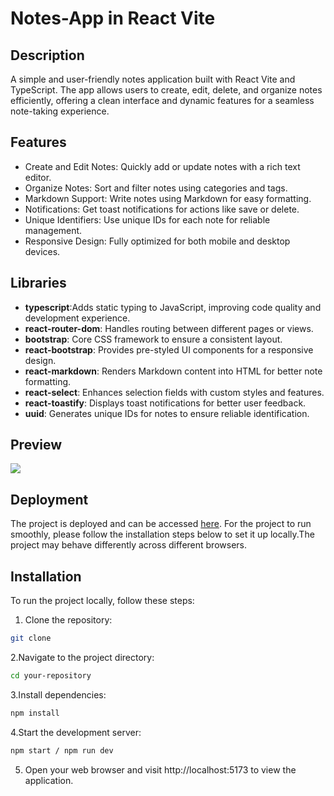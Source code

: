 # Notes-App in React Vite

## Description

A simple and user-friendly notes application built with React Vite and TypeScript. The app allows users to create, edit, delete, and organize notes efficiently, offering a clean interface and dynamic features for a seamless note-taking experience.

## Features

- Create and Edit Notes: Quickly add or update notes with a rich text editor.
- Organize Notes: Sort and filter notes using categories and tags.
- Markdown Support: Write notes using Markdown for easy formatting.
- Notifications: Get toast notifications for actions like save or delete.
- Unique Identifiers: Use unique IDs for each note for reliable management.
- Responsive Design: Fully optimized for both mobile and desktop devices.

## Libraries

- **typescript**:Adds static typing to JavaScript, improving code quality and development experience.
- **react-router-dom**: Handles routing between different pages or views.
- **bootstrap**: Core CSS framework to ensure a consistent layout.
- **react-bootstrap**: Provides pre-styled UI components for a responsive design.
- **react-markdown**: Renders Markdown content into HTML for better note formatting.
- **react-select**: Enhances selection fields with custom styles and features.
- **react-toastify**: Displays toast notifications for better user feedback.
- **uuid**: Generates unique IDs for notes to ensure reliable identification.

## Preview

![ ](/Note-it.gif)

## Deployment

The project is deployed and can be accessed [here](). For the project to run smoothly, please follow the installation steps below to set it up locally.The project may behave differently across different browsers.

## Installation

To run the project locally, follow these steps:

1. Clone the repository:

```bash
git clone
```

2.Navigate to the project directory:

```bash
cd your-repository
```

3.Install dependencies:

```bash
npm install
```

4.Start the development server:

```bash
npm start / npm run dev
```

5. Open your web browser and visit http://localhost:5173 to view the application.
